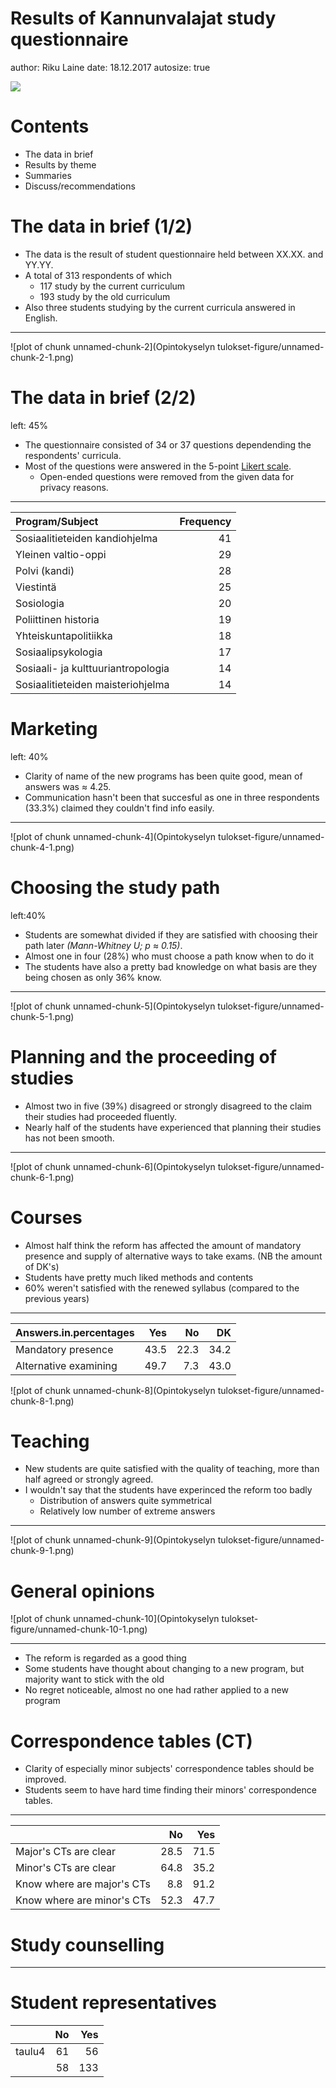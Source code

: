 Results of Kannunvalajat study questionnaire
========================================================
author: Riku Laine
date: 18.12.2017
autosize: true

<p>

![](kannulogo.png)



Contents
========================================================

- The data in brief
- Results by theme
- Summaries
- Discuss/recommendations



The data in brief (1/2)
========================================================

- The data is the result of student questionnaire held between XX.XX. and YY.YY. 
- A total of 313 respondents of which
  * 117 study by the current curriculum
  * 193 study by the old curriculum
- Also three students studying by the current curricula answered in English.

***

![plot of chunk unnamed-chunk-2](Opintokyselyn tulokset-figure/unnamed-chunk-2-1.png)


The data in brief (2/2)
========================================================
left: 45%

- The questionnaire consisted of 34 or 37 questions dependending the respondents' curricula.
- Most of the questions were answered in the 5-point [Likert scale](https://en.wikipedia.org/wiki/Likert_scale).
  * Open-ended questions were removed from the given data for privacy reasons.

  
***
<font size="6">

|Program/Subject                    | Frequency|
|:----------------------------------|---------:|
|Sosiaalitieteiden kandiohjelma     |        41|
|Yleinen valtio-oppi                |        29|
|Polvi (kandi)                      |        28|
|Viestintä                          |        25|
|Sosiologia                         |        20|
|Poliittinen historia               |        19|
|Yhteiskuntapolitiikka              |        18|
|Sosiaalipsykologia                 |        17|
|Sosiaali- ja kulttuuriantropologia |        14|
|Sosiaalitieteiden maisteriohjelma  |        14|
</font>


Marketing
===========
left: 40%

- Clarity of name of the new programs has been quite good, mean of answers was $\approx$ 4.25.
- Communication hasn't been that succesful as one in three respondents (33.3%) claimed they couldn't find info easily.


***

![plot of chunk unnamed-chunk-4](Opintokyselyn tulokset-figure/unnamed-chunk-4-1.png)

Choosing the study path
=========================
left:40%

- Students are somewhat divided if they are satisfied with choosing their path later *(Mann-Whitney U; p* $\approx$ *0.15)*.
- Almost one in four (28%) who must choose a path know when to do it
- The students have also a pretty bad knowledge on what basis are they being chosen as only 36% know.

***

![plot of chunk unnamed-chunk-5](Opintokyselyn tulokset-figure/unnamed-chunk-5-1.png)


Planning and the proceeding of studies
===============================================

- Almost two in five (39%) disagreed or strongly disagreed to the claim their studies had proceeded fluently.
- Nearly half of the students have experienced that planning their studies has not been smooth.

***

![plot of chunk unnamed-chunk-6](Opintokyselyn tulokset-figure/unnamed-chunk-6-1.png)


Courses
======================================

- Almost half think the reform has affected the amount of mandatory presence and supply of alternative ways to take exams. (NB the amount of DK's)
- Students have pretty much liked methods and contents
- 60% weren't satisfied with the renewed syllabus (compared to the previous years)


***

<font size="6">

|Answers.in.percentages |  Yes|   No|   DK|
|:----------------------|----:|----:|----:|
|Mandatory presence     | 43.5| 22.3| 34.2|
|Alternative examining  | 49.7|  7.3| 43.0|
</font>

![plot of chunk unnamed-chunk-8](Opintokyselyn tulokset-figure/unnamed-chunk-8-1.png)


Teaching
===================================

- New students are quite satisfied with the quality of teaching, more than half agreed or strongly agreed. 
- I wouldn't say that the students have experinced the reform too badly
  * Distribution of answers quite symmetrical
  * Relatively low number of extreme answers

***

![plot of chunk unnamed-chunk-9](Opintokyselyn tulokset-figure/unnamed-chunk-9-1.png)


General opinions
============================================

![plot of chunk unnamed-chunk-10](Opintokyselyn tulokset-figure/unnamed-chunk-10-1.png)

***

- The reform is regarded as a good thing
- Some students have thought about changing to a new program, but majority want to stick with the old
- No regret noticeable, almost no one had rather applied to a new program

Correspondence tables (CT)
===========================

- Clarity of especially minor subjects' correspondence tables should be improved.
- Students seem to have hard time finding their minors' correspondence tables.

***


|                           |   No|  Yes|
|:--------------------------|----:|----:|
|Major's CTs are clear      | 28.5| 71.5|
|Minor's CTs are clear      | 64.8| 35.2|
|Know where are major's CTs |  8.8| 91.2|
|Know where are minor's CTs | 52.3| 47.7|

Study counselling
====================


***




Student representatives
=============================


|       | No| Yes|
|:------|--:|---:|
|taulu4 | 61|  56|
|       | 58| 133|

